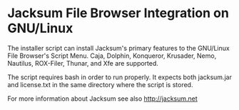 # Jacksum File Browser Integration on GNU/Linux

The installer script can install Jacksum's primary features to the GNU/Linux File Browser's Script Menu.
Caja, Dolphin, Konqueror, Krusader, Nemo, Nautilus, ROX-Filer, Thunar, and Xfe are supported.

The script requires bash in order to run properly.
It expects both jacksum.jar and license.txt in the same directory where the script is stored.

For more information about Jacksum see also http://jacksum.net
